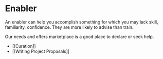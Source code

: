 # Enabler
An enabler can help you accomplish something for which you may lack skill, familiarity, confidence. They are more likely to advise than train.

Our needs and offers marketplace is a good place to declare or seek help.

- [[Curation]]  
- [[Writing Project Proposals]]  
